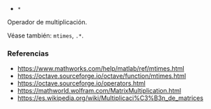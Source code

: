 * `*`

Operador de multiplicación.

Véase también: `mtimes`, `.*`.

### Referencias

* https://www.mathworks.com/help/matlab/ref/mtimes.html
* https://octave.sourceforge.io/octave/function/mtimes.html
* https://octave.sourceforge.io/operators.html
* https://mathworld.wolfram.com/MatrixMultiplication.html
* https://es.wikipedia.org/wiki/Multiplicaci%C3%B3n_de_matrices
